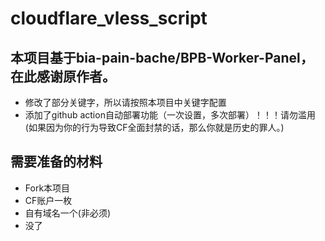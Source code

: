 # cloudflare_vless_script
## 本项目基于bia-pain-bache/BPB-Worker-Panel，在此感谢原作者。
- 修改了部分关键字，所以请按照本项目中关键字配置
- 添加了github action自动部署功能（一次设置，多次部署）！！！请勿滥用(如果因为你的行为导致CF全面封禁的话，那么你就是历史的罪人。)
## 需要准备的材料
- Fork本项目
- CF账户一枚
- 自有域名一个(非必须)
- 没了
